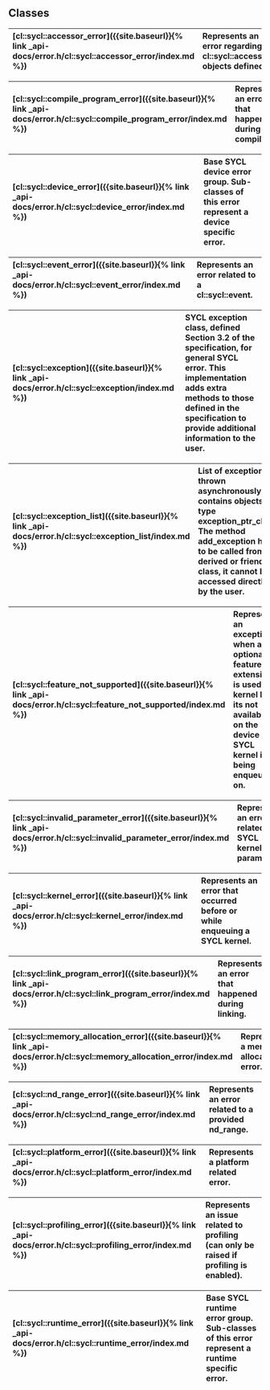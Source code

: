 ---
---
## Classes

| [cl::sycl::accessor_error]({{site.baseurl}}{% link _api-docs/error.h/cl::sycl::accessor_error/index.md %}) | Represents an error regarding cl::sycl::accessor objects defined.  |
| :--- | :--- |


| [cl::sycl::compile_program_error]({{site.baseurl}}{% link _api-docs/error.h/cl::sycl::compile_program_error/index.md %}) | Represents an error that happened during compilation.  |
| :--- | :--- |


| [cl::sycl::device_error]({{site.baseurl}}{% link _api-docs/error.h/cl::sycl::device_error/index.md %}) | Base SYCL device error group. Sub-classes of this error represent a device specific error.  |
| :--- | :--- |


| [cl::sycl::event_error]({{site.baseurl}}{% link _api-docs/error.h/cl::sycl::event_error/index.md %}) | Represents an error related to a cl::sycl::event.  |
| :--- | :--- |


| [cl::sycl::exception]({{site.baseurl}}{% link _api-docs/error.h/cl::sycl::exception/index.md %}) | SYCL exception class, defined Section 3.2 of the specification, for general SYCL error. This implementation adds extra methods to those defined in the specification to provide additional information to the user.  |
| :--- | :--- |


| [cl::sycl::exception_list]({{site.baseurl}}{% link _api-docs/error.h/cl::sycl::exception_list/index.md %}) | List of exceptions thrown asynchronously, contains objects of type exception_ptr_class. The method add_exception has to be called from a derived or friend class, it cannot be accessed directly by the user.  |
| :--- | :--- |


| [cl::sycl::feature_not_supported]({{site.baseurl}}{% link _api-docs/error.h/cl::sycl::feature_not_supported/index.md %}) | Represents an exception when an optional feature or extension is used in a kernel but its not available on the device the SYCL kernel is being enqueued on.  |
| :--- | :--- |


| [cl::sycl::invalid_parameter_error]({{site.baseurl}}{% link _api-docs/error.h/cl::sycl::invalid_parameter_error/index.md %}) | Represents an error related to SYCL kernel parameters.  |
| :--- | :--- |


| [cl::sycl::kernel_error]({{site.baseurl}}{% link _api-docs/error.h/cl::sycl::kernel_error/index.md %}) | Represents an error that occurred before or while enqueuing a SYCL kernel.  |
| :--- | :--- |


| [cl::sycl::link_program_error]({{site.baseurl}}{% link _api-docs/error.h/cl::sycl::link_program_error/index.md %}) | Represents an error that happened during linking.  |
| :--- | :--- |


| [cl::sycl::memory_allocation_error]({{site.baseurl}}{% link _api-docs/error.h/cl::sycl::memory_allocation_error/index.md %}) | Represents a memory allocation error.  |
| :--- | :--- |


| [cl::sycl::nd_range_error]({{site.baseurl}}{% link _api-docs/error.h/cl::sycl::nd_range_error/index.md %}) | Represents an error related to a provided nd_range.  |
| :--- | :--- |


| [cl::sycl::platform_error]({{site.baseurl}}{% link _api-docs/error.h/cl::sycl::platform_error/index.md %}) | Represents a platform related error.  |
| :--- | :--- |


| [cl::sycl::profiling_error]({{site.baseurl}}{% link _api-docs/error.h/cl::sycl::profiling_error/index.md %}) | Represents an issue related to profiling (can only be raised if profiling is enabled).  |
| :--- | :--- |


| [cl::sycl::runtime_error]({{site.baseurl}}{% link _api-docs/error.h/cl::sycl::runtime_error/index.md %}) | Base SYCL runtime error group. Sub-classes of this error represent a runtime specific error.  |
| :--- | :--- |

